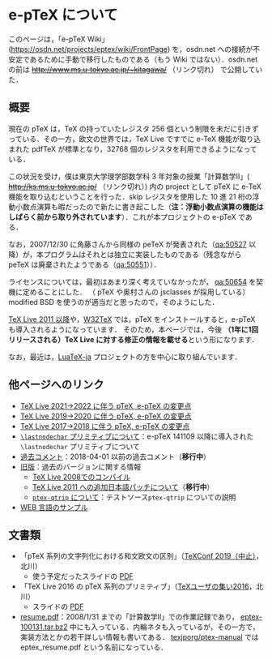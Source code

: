 # e-pTeX について

このページは，「e-pTeX Wiki」(https://osdn.net/projects/eptex/wiki/FrontPage) を，osdn.net への接続が不安定であるために手動で移行したものである（もう Wiki ではない）．osdn.net の前は ~~http://www.ms.u-tokyo.ac.jp/~kitagawa/~~ （リンク切れ） で公開していた．

## 概要

現在の pTeX は，TeX の持っていたレジスタ 256 個という制限を未だに引きずっている．その一方，欧文の世界では，TeX Live ですでに e-TeX 機能が取り込まれた pdfTeX が標準となり，32768 個のレジスタを利用できるようになっている．

この状況を受け，僕は東京大学理学部数学科 3 年対象の授業「計算数学II」( ~~http://ks.ms.u-tokyo.ac.jp/~~ （リンク切れ）) 内の project として pTeX に e-TeX 機能を取り込むということを行った．skip レジスタを使用した 10 進 21 桁の浮動小数点演算も暇だったので新たに書き起こした（**注：浮動小数点演算の機能はしばらく前から取り外されています**）．これが本プロジェクトの e-pTeX である．

なお，2007/12/30 に角藤さんから同様の peTeX が発表された（[qa:50527](http://oku.edu.mie-u.ac.jp/%7Eokumura/texfaq/qa/50527.html) 以降）が，本プログラムはそれとは独立に実装したものである（残念ながら peTeX は廃棄されたようである（[qa:50551](http://oku.edu.mie-u.ac.jp/%7Eokumura/texfaq/qa/50551.html)））．

ライセンスについては，最初はあまり深く考えていなかったが，
[qa:50654](http://oku.edu.mie-u.ac.jp/%7Eokumura/texfaq/qa/50654.htm) を契機に定めることにした．
（ pTeX や奥村さんの jsclasses が採用している）modified BSD を使うのが適当だと思ったので，そのようにした．

[TeX Live 2011 以降](http://www.tug.org/texlive/)や，[W32TeX](http://w32tex.org/index-ja.html) では，pTeX をインストールすると，e-pTeX も導入されるようになっています．
そのため，本ページでは，今後 **（1年に1回リリースされる）TeX Live に対する修正の情報を載せる**という形になります．

なお，最近は，[LuaTeX-ja]([http://sourceforge.jp/projects/luatex-ja/wiki/FrontPage) プロジェクトの方を中心に取り組んでいます．

## 他ページへのリンク
 * [TeX Live 2021→2022 に伴う pTeX, e-pTeX の変更点](tl2022/README.md)
 * [TeX Live 2019→2020 に伴う pTeX, e-pTeX の変更点](tl2020/README.md)
 * [TeX Live 2017→2018 に伴う pTeX, e-pTeX の変更点](tl2018/README.md)
 *  [`\lastnodechar` プリミティブについて](lastnodechar/README.md)：e-pTeX 141109 以降に導入された`\lastnodechar` プリミティブについて
 *  [過去コメント](old_comments/README.md)：2018-04-01 以前の過去コメント（**移行中**）
 *  [旧版](old_versions/README.md)：過去のバージョンに関する情報
    *  [TeX Live 2008でのコンパイル](tl2008/README.md)
    *  [TeX Live 2011 への追加日本語パッチについて](tl2011/README.md)（**移行中**）
    *  [`ptex-qtrip` について](ptex-qtrip/README.md)：テストソース`ptex-qtrip` についての説明
 *  [WEB 言語のサンプル](websample/README.md)
 
<!--
以下は TL11 以降の情報
 * eplatex というコマンドはなくなり，platex というコマンドで e-pTeX が起動されるようになりました（参考：[http://oku.edu.mie-u.ac.jp/~okumura/texfaq/qa/55944.html qa:55944]）．
 * '''TeX Live 2011 の iso に収録されているバージョンにはバグが存在します．'''以下のどれかを用いて更新することをお勧めします．
   * [http://tutimura.ath.cx/ptexlive/?tlptexlive%A5%EA%A5%DD%A5%B8%A5%C8%A5%EA tlptexlive リポジトリ] からアップデートする．
   * ↑の元になった [TeX_Live_2011] のページにある（やや古い）「追加の日本語関連パッチ」を使ってバイナリを作る．
   * TeX Live 2012（2012/7/8にリリースされました）では修正されています．
 * '''[http://sourceforge.jp/projects/eptex/wiki/FrontPage/attach/eptex-pdffilemoddate-130605.diff.xz eptex-pdffilemoddate-130605.diff.xz]''': pdfTeX で実装されている {{{\pdffilemoddate}}}, {{{\pdfcreationdate}}}, {{{\pdffilesize}}} を e-pTeX, e-upTeX に追加するパッチ．
   * TeX フォーラム中の [http://oku.edu.mie-u.ac.jp/tex/mod/forum/discuss.php?d=1024 pLaTeX と standalone パッケージ（TikZとTexLive2012使用時）] が気になったので作成．
   * TeX Live SVN !r30819 で作業しています．パッチ適用後は ./reautoconf が必要です．TeX Live 2013 には間に合いませんでしたが，
     TeX Live SVN !r30897 で取り込まれたので TeX Live 2014 には入るでしょう．
   * 早速角藤さんが !W32TeX のバイナリを更新してくださいました．
   * パッチを適用すると，サンプル modtest/test1.tex が作られます（これでしかテストしていません）．
   * このパッチにより，e-pTeX のバージョンは '''130605''' となります．
-->

## 文書類
 * 「pTeX 系列の文字列化における和文欧文の区別」（[TeXConf 2019（中止）](https://texconf2019.tumblr.com/)，北川）
   * 使う予定だったスライドの [PDF](https://github.com/h-kitagawa/presentations/blob/main/tc19ptex.pdf?raw=1)
 * 「TeX Live 2016 の pTeX 系列のプリミティブ」（[TeXユーザの集い2016](https://texconf16.tumblr.com/)，北川）
   * スライドの [PDF](https://github.com/h-kitagawa/presentations/blob/main/tc16ptex.pdf?raw=1)
 * [resume.pdf](resume.pdf?raw=1)：2008/1/31 までの「計算数学II」での作業記録であり，
   [eptex-100131.tar.bz2](old_versions/eptex-100131.tar.bz2?raw=1) 中にも入っている．内輪ネタも入っているが，その一方で，実装方法とかの若干詳しい情報も書いてある．
   [texjporg/ptex-manual](https://github.com/texjporg/ptex-manual) では eptex_resume.pdf という名前になっている．
 
